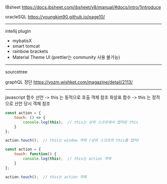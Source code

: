 IBsheet
https://docs.ibsheet.com/ibsheet/v8/manual/#docs/intro/1introduce


oracleSQL
https://youngkim90.github.io/page10/

-----

intellij plugin

- mybatisX
- smart tomcat
- rainbow brackets
- Material Theme UI (prettier는 community 사용 불가능)

-----

sourcetree

graphQL 장단
https://yozm.wishket.com/magazine/detail/2113/


------

javascript
함수 선언 -> this 는 동적으로 호출 객체 참조
화살표 함수 -> this 는 정적으로 선언 당시 객체 참조

```js
const action = {
    touch: () => {
        console.log(this);  // this는 상위 스코프에서 캡처된 this
    }
};

action.touch();  // this는 window 객체 (상위 스코프의 this를 캡처)

```
```js
const action = {
    touch: function() {
        console.log(this);  // this는 action 객체
    }
};

action.touch();  // this는 action 객체
```
